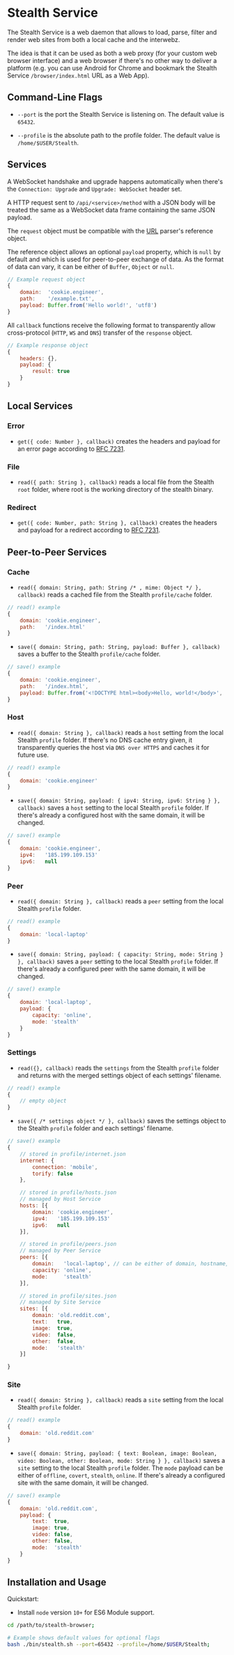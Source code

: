 
# Stealth Service

The Stealth Service is a web daemon that allows to load, parse, filter
and render web sites from both a local cache and the interwebz.

The idea is that it can be used as both a web proxy (for your custom
web browser interface) and a web browser if there's no other way to
deliver a platform (e.g. you can use Android for Chrome and bookmark
the Stealth Service `/browser/index.html` URL as a Web App).


## Command-Line Flags

- `--port` is the port the Stealth Service is listening on.
  The default value is `65432`.

- `--profile` is the absolute path to the profile folder.
  The default value is `/home/$USER/Stealth`.


## Services

A WebSocket handshake and upgrade happens automatically when there's the
`Connection: Upgrade` and `Upgrade: WebSocket` header set.

A HTTP request sent to `/api/<service>/method` with a JSON body will be
treated the same as a WebSocket data frame containing the same JSON
payload.

The `request` object must be compatible with the [URL](./source/parser/URL.mjs)
parser's reference object.

The reference object allows an optional `payload` property, which is `null`
by default and which is used for peer-to-peer exchange of data. As the format
of data can vary, it can be either of `Buffer`, `Object` or `null`.

```javascript
// Example request object
{
	domain:  'cookie.engineer',
	path:    '/example.txt',
	payload: Buffer.from('Hello world!', 'utf8')
}
```


All `callback` functions receive the following format to transparently allow
cross-protocol (`HTTP`, `WS` and `DNS`) transfer of the `response` object.

```javascript
// Example response object
{
	headers: {},
	payload: {
		result: true
	}
}
```


## Local Services

### Error

- `get({ code: Number }, callback)`
  creates the headers and payload for an error page according to
  [RFC 7231](https://tools.ietf.org/html/rfc7231.html).

### File

- `read({ path: String }, callback)`
  reads a local file from the Stealth `root` folder, where root is
  the working directory of the stealth binary.

### Redirect

- `get({ code: Number, path: String }, callback)`
  creates the headers and payload for a redirect according to
  [RFC 7231](https://tools.ietf.org/html/rfc7231.html).


## Peer-to-Peer Services

### Cache

- `read({ domain: String, path: String /* , mime: Object */ }, callback)`
  reads a cached file from the Stealth `profile/cache` folder.

```javascript
// read() example
{
	domain: 'cookie.engineer',
	path:   '/index.html'
}
```

- `save({ domain: String, path: String, payload: Buffer }, callback)`
  saves a buffer to the Stealth `profile/cache` folder.

```javascript
// save() example
{
	domain: 'cookie.engineer',
	path:   '/index.html',
	payload: Buffer.from('<!DOCTYPE html><body>Hello, world!</body>', 'utf8')
}
```

### Host

- `read({ domain: String }, callback)`
  reads a `host` setting from the local Stealth `profile` folder.
  If there's no DNS cache entry given, it transparently queries the host via
  `DNS over HTTPS` and caches it for future use.

```javascript
// read() example
{
	domain: 'cookie.engineer'
}
```

- `save({ domain: String, payload: { ipv4: String, ipv6: String } }, callback)`
  saves a `host` setting to the local Stealth `profile` folder.
  If there's already a configured host with the same domain, it will be changed.

```javascript
// save() example
{
	domain: 'cookie.engineer',
	ipv4:   '185.199.109.153'
	ipv6:   null
}
```

### Peer

- `read({ domain: String }, callback)`
  reads a `peer` setting from the local Stealth `profile` folder.

```javascript
// read() example
{
	domain: 'local-laptop'
}
```

- `save({ domain: String, payload: { capacity: String, mode: String } }, callback)`
  saves a `peer` setting to the local Stealth `profile` folder.
  If there's already a configured peer with the same domain, it will be changed.

```javascript
// save() example
{
	domain: 'local-laptop',
	payload: {
		capacity: 'online',
		mode: 'stealth'
	}
}
```

### Settings

- `read({}, callback)`
  reads the `settings` from the Stealth `profile` folder and returns with
  the merged settings object of each settings' filename.

```javascript
// read() example
{
	// empty object
}
```

- `save({ /* settings object */ }, callback)`
  saves the settings object to the Stealth `profile` folder and each settings'
  filename.

```javascript
// save() example
{
	// stored in profile/internet.json
	internet: {
		connection: 'mobile',
		torify: false
	},

	// stored in profile/hosts.json
	// managed by Host Service
	hosts: [{
		domain: 'cookie.engineer',
		ipv4:   '185.199.109.153'
		ipv6:   null
	}],

	// stored in profile/peers.json
	// managed by Peer Service
	peers: [{
		domain:   'local-laptop', // can be either of domain, hostname, ipv4, ipv6
		capacity: 'online',
		mode:     'stealth'
	}],

	// stored in profile/sites.json
	// managed by Site Service
	sites: [{
		domain: 'old.reddit.com',
		text:   true,
		image:  true,
		video:  false,
		other:  false,
		mode:   'stealth'
	}]

}
```

### Site

- `read({ domain: String }, callback)`
  reads a `site` setting from the local Stealth `profile` folder.

```javascript
// read() example
{
	domain: 'old.reddit.com'
}
```

- `save({ domain: String, payload: { text: Boolean, image: Boolean, video: Boolean, other: Boolean, mode: String } }, callback)`
  saves a `site` setting to the local Stealth `profile` folder.
  The `mode` payload can be either of `offline`, `covert`, `stealth`, `online`.
  If there's already a configured site with the same domain, it will be changed.

```javascript
// save() example
{
	domain: 'old.reddit.com',
	payload: {
		text:  true,
		image: true,
		video: false,
		other: false,
		mode:  'stealth'
	}
}
```


## Installation and Usage

Quickstart:

- Install `node` version `10+` for ES6 Module support.

```bash
cd /path/to/stealth-browser;

# Example shows default values for optional flags
bash ./bin/stealth.sh --port=65432 --profile=/home/$USER/Stealth;
```

